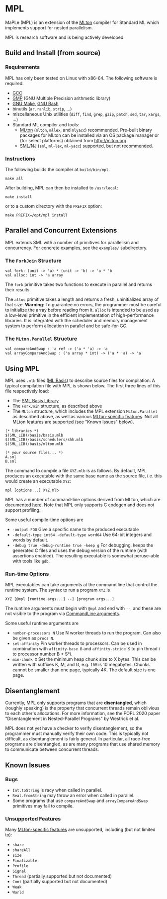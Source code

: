 # MPL

MaPLe (MPL) is an extension of the [MLton](http://mlton.org)
compiler for Standard ML which implements support for nested parallelism.

MPL is research software and is being actively developed.

## Build and Install (from source)

### Requirements

MPL has only been tested on Linux with x86-64. The following software is
required.
 * [GCC](http://gcc.gnu.org)
 * [GMP](http://gmplib.org) (GNU Multiple Precision arithmetic library)
 * [GNU Make](http://savannah.gnu.org/projects/make), [GNU Bash](http://www.gnu.org/software/bash/)
 * binutils (`ar`, `ranlib`, `strip`, ...)
 * miscellaneous Unix utilities (`diff`, `find`, `grep`, `gzip`, `patch`, `sed`, `tar`, `xargs`, ...)
 * Standard ML compiler and tools:
   - [MLton](http://mlton.org) (`mlton`, `mllex`, and `mlyacc`) recommended.  Pre-built binary packages for MLton can be installed via an OS package manager or (for select platforms) obtained from http://mlton.org.
   - [SML/NJ](http://www.smlnj.org) (`sml`, `ml-lex`, `ml-yacc`) supported, but not recommended.

### Instructions

The following builds the compiler at `build/bin/mpl`.
```
make all
```

After building, MPL can then be installed to `/usr/local`:
```
make install
```
or to a custom directory with the `PREFIX` option:
```
make PREFIX=/opt/mpl install
```

## Parallel and Concurrent Extensions

MPL extends SML with a number of primitives for parallelism and concurrency.
For concrete examples, see the `examples/` subdirectory.

### The `ForkJoin` Structure
```
val fork: (unit -> 'a) * (unit -> 'b) -> 'a * 'b
val alloc: int -> 'a array
```
The `fork` primitive takes two functions to execute in parallel and
returns their results.

The `alloc` primitive takes a length and returns a fresh, uninitialized array
of that size. **Warning**: To guarantee no errors, the programmer must be
careful to initialize the array before reading from it. `alloc` is intended to
be used as a low-level primitive in the efficient implementation of
high-performance libraries. It is integrated with the scheduler and memory
management system to perform allocation in parallel and be safe-for-GC.

### The `MLton.Parallel` Structure
```
val compareAndSwap : 'a ref -> ('a * 'a) -> 'a
val arrayCompareAndSwap : ('a array * int) -> ('a * 'a) -> 'a
```

## Using MPL

MPL uses `.mlb` files ([ML Basis](http://mlton.org/MLBasis)) to describe
source files for compilation. A typical compilation file with MPL is shown
below. The first three lines of this file respectively load:
* The [SML Basis Library](http://sml-family.org/Basis/)
* The `ForkJoin` structure, as described above
* The `MLton` structure, which includes the MPL extension
  `MLton.Parallel` as described above, as well as various
  [MLton-specific features](http://mlton.org/MLtonStructure). Not all MLton
  features are supported (see "Known Issues" below).
```
(* libraries *)
$(SML_LIB)/basis/basis.mlb
$(SML_LIB)/basis/schedulers/shh.mlb
$(SML_LIB)/basis/mlton.mlb

(* your source files... *)
A.sml
B.sml
```

The command to compile a file `XYZ.mlb` is as follows. By default, MPL
produces an executable with the same base name as the source file, i.e.
this would create an executable `XYZ`:
```
mpl [options...] XYZ.mlb
```

MPL has a number of command-line options derived from MLton, which are
documented [here](http://mlton.org/CompileTimeOptions). Note that MPL only
supports C codegen and does not support profiling.

Some useful compile-time options are
* `-output FOO` Give a specific name to the produced executable
* `-default-type int64 -default-type word64` Use 64-bit integers and words
by default.
* `-debug true -debug-runtime true -keep g` For debugging, keeps the generated
C files and uses the debug version of the runtime (with assertions enabled).
The resulting executable is somewhat peruse-able with tools like `gdb`.

### Run-time Options

MPL executables can take arguments at the command line that control the runtime
system. The syntax to run a program `XYZ` is
```
XYZ [@mpl [runtime args...] --] [program args...]
```
The runtime arguments must begin with `@mpl` and end with `--`, and these are
not visible to the program via
[CommandLine.arguments](http://sml-family.org/Basis/command-line.html).

Some useful runtime arguments are
* `number-processors N` Use N worker threads to run the program. Can also
be given as `procs N`.
* `set-affinity` Pin worker threads to processors. Can be used in combination
with `affinity-base B` and `affinity-stride S` to pin thread i to processor
number B + S*i.
* `min-chunk X` Set the minimum heap chunk size to X bytes. This can be
written with suffixes K, M, and G, e.g. `10M` is 10 megabytes. Chunks cannot be
smaller than one page, typically 4K. The default size is one page.

## Disentanglement

Currently, MPL only supports programs that are **disentangled**, which
(roughly speaking) is the property that concurrent threads remain oblivious
to each other's allocations. For more information, see the POPL 2020 paper
"Disentanglement in Nested-Parallel Programs" by Westrick et al.

MPL does not yet have a checker to verify
disentanglement, so the programmer must manually verify their own code.
This is typically not difficult, as disentanglement is fairly general.
In particular, all race-free programs are disentangled, as are many
programs that use shared memory to communicate between concurrent threads.

## Known Issues

### Bugs
* `Int.toString` is racy when called in parallel.
* `Real.fromString` may throw an error when called in parallel.
* Some programs that use `compareAndSwap` and `arrayCompareAndSwap` primitives
may fail to compile.

###

### Unsupported Features
Many [MLton-specific features](http://mlton.org/MLtonStructure) are
unsupported, including (but not limited to):
* `share`
* `shareAll`
* `size`
* `Finalizable`
* `Profile`
* `Signal`
* `Thread` (partially supported but not documented)
* `Cont` (partially supported but not documented)
* `Weak`
* `World`

